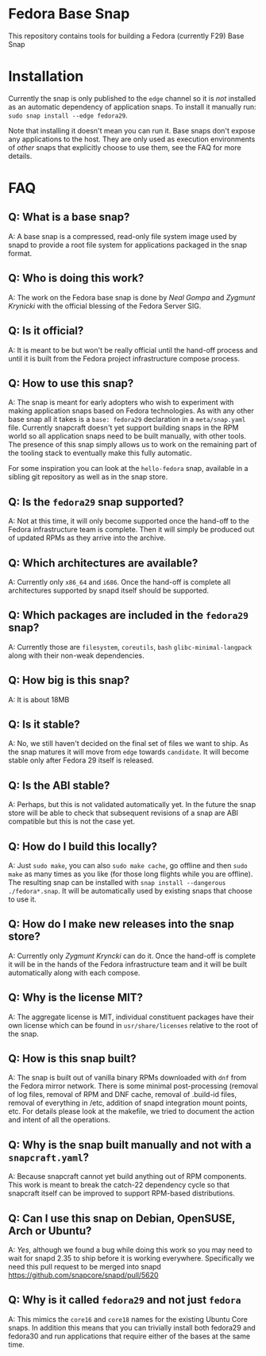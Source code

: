 # Fedora Base Snap

This repository contains tools for building a Fedora (currently F29) Base Snap

# Installation

Currently the snap is only published to the `edge` channel so it is *not*
installed as an automatic dependency of application snaps. To install it
manually run: `sudo snap install --edge fedora29`.

Note that installing it doesn't mean you can run it. Base snaps don't expose
any applications to the host. They are only used as execution environments of
*other* snaps that explicitly choose to use them, see the FAQ for more details.

# FAQ

## Q: What is a base snap?
A: A base snap is a compressed, read-only file system image used by snapd to
   provide a root file system for applications packaged in the snap format.

## Q: Who is doing this work?
A: The work on the Fedora base snap is done by _Neal Gompa_ and _Zygmunt
   Krynicki_ with the official blessing of the Fedora Server SIG.

## Q: Is it official?
A: It is meant to be but won't be really official until the hand-off process
   and until it is built from the Fedora project infrastructure compose process.

## Q: How to use this snap?
A: The snap is meant for early adopters who wish to experiment with making
   application snaps based on Fedora technologies. As with any other base snap
   all it takes is a `base: fedora29` declaration in a `meta/snap.yaml` file.
   Currently snapcraft doesn't yet support building snaps in the RPM world
   so all application snaps need to be built manually, with other tools.
   The presence of this snap simply allows us to work on the remaining part
   of the tooling stack to eventually make this fully automatic.

   For some inspiration you can look at the `hello-fedora` snap, available in a
   sibling git repository as well as in the snap store.

## Q: Is the `fedora29` snap supported?
A: Not at this time, it will only become supported once the hand-off to the
   Fedora infrastructure team is complete. Then it will simply be produced out of
   updated RPMs as they arrive into the archive.

## Q: Which architectures are available?
A: Currently only `x86_64` and `i686`. Once the hand-off is complete all
   architectures supported by snapd itself should be supported.

## Q: Which packages are included in the `fedora29` snap?
A: Currently those are `filesystem`, `coreutils`, `bash` `glibc-minimal-langpack`
   along with their non-weak dependencies.

## Q: How big is this snap?
A: It is about 18MB

## Q: Is it stable?
A: No, we still haven't decided on the final set of files we want to ship. As
   the snap matures it will move from `edge` towards `candidate`. It will
   become stable only after Fedora 29 itself is released.

## Q: Is the ABI stable?
A: Perhaps, but this is not validated automatically yet. In the future the snap
   store will be able to check that subsequent revisions of a snap are ABI
   compatible but this is not the case yet.

## Q: How do I build this locally?
A: Just `sudo make`, you can also `sudo make cache`, go offline and then `sudo make`
   as many times as you like (for those long flights while you are offline).
   The resulting snap can be installed with `snap install --dangerous ./fedora*.snap`.
   It will be automatically used by existing snaps that choose to use it.

## Q: How do I make new releases into the snap store?
A: Currently only _Zygmunt Kryncki_ can do it. Once the hand-off is complete it
   will be in the hands of the Fedora infrastructure team and it will be built
   automatically along with each compose.

## Q: Why is the license MIT?
A: The aggregate license is MIT, individual constituent packages have their own
   license which can be found in `usr/share/licenses` relative to the root of the
   snap.

## Q: How is this snap built?
A: The snap is built out of vanilla binary RPMs downloaded with `dnf` from the
   Fedora mirror network. There is some minimal post-processing (removal of log
   files, removal of RPM and DNF cache, removal of .build-id files, removal of
   everything in /etc, addition of snapd integration mount points, etc. For
   details please look at the makefile, we tried to document the action and
   intent of all the operations.

## Q: Why is the snap built manually and not with a `snapcraft.yaml`?
A: Because snapcraft cannot yet build anything out of RPM components. This work
   is meant to break the catch-22 dependency cycle so that snapcraft itself can
   be improved to support RPM-based distributions.

## Q: Can I use this snap on Debian, OpenSUSE, Arch or Ubuntu?
A: *Yes*, although we found a bug while doing this work so you may need to wait
   for snapd 2.35 to ship before it is working everywhere.
   Specifically we need this pull request to be merged into snapd
   https://github.com/snapcore/snapd/pull/5620

## Q: Why is it called `fedora29` and not just `fedora`
A: This mimics the `core16` and `core18` names for the existing Ubuntu Core
   snaps. In addition this means that you can trivially install both fedora29 and
   fedora30 and run applications that require either of the bases at the same
   time.
